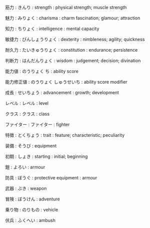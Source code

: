 
筋力
: きんり
: strength
: physical strength; muscle strength

魅力
: みりょく
: charisma
: charm fascination; glamour; attraction

知力
: ちりょく
: intelligence
: mental capacity

敏捷力
: びんしょうりょく
: dexterity
: nimbleness; agility; quickness

耐久力
: たいきゅうりょく
: constitution
: endurance; persistence

判断力
: はんだんりょく
: wisdom
: judgement; decision; divination

能力値
: のうりょく ち
: ability score

能力修正値
: のうりょく しゅうせいち
: ability score modifier

成長
: せいちょう
: advancement
: growth; development

レベル
: レベル
: level

クラス
: クラス
: class

ファイター
: ファイター
: fighter

特徴
: とくちょう
: trait
: feature; characteristic; peculiarity

装備
: そうび
: equipment

初期
: しょき
: starting
: initial; beginning

鎧
: よろい
: armour

防具
: ぼうぐ
: protective equipment
: armour

武器
: ぶき
: weapon

冒険
: ぼうけん
: adventure

乗り物
: のりもの
: vehicle

伏兵
: ふくへい
: ambush

